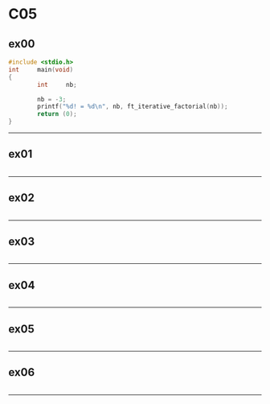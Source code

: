 # C05

## ex00
```c
#include <stdio.h>
int     main(void)
{
        int     nb;

        nb = -3;
        printf("%d! = %d\n", nb, ft_iterative_factorial(nb));
        return (0);
}
```
___

## ex01
```c

```
___

## ex02
```c

```
___

## ex03
```c

```
___

## ex04
```c

```
___

## ex05
```c

```
___

## ex06
```c

```
___


